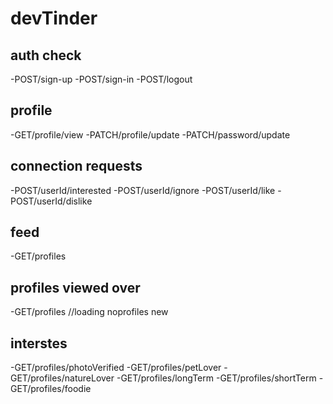 # devTinder
 
 
## auth check
-POST/sign-up
-POST/sign-in
-POST/logout

## profile
-GET/profile/view
-PATCH/profile/update
-PATCH/password/update

## connection requests
-POST/userId/interested
-POST/userId/ignore
-POST/userId/like
-POST/userId/dislike

## feed
-GET/profiles

## profiles viewed over
-GET/profiles  //loading noprofiles new 

## interstes
-GET/profiles/photoVerified
-GET/profiles/petLover
-GET/profiles/natureLover
-GET/profiles/longTerm
-GET/profiles/shortTerm
-GET/profiles/foodie